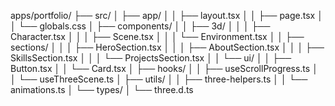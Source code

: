 apps/portfolio/
├── src/
│ ├── app/
│ │ ├── layout.tsx
│ │ ├── page.tsx
│ │ └── globals.css
│ ├── components/
│ │ ├── 3d/
│ │ │ ├── Character.tsx
│ │ │ ├── Scene.tsx
│ │ │ └── Environment.tsx
│ │ ├── sections/
│ │ │ ├── HeroSection.tsx
│ │ │ ├── AboutSection.tsx
│ │ │ ├── SkillsSection.tsx
│ │ │ └── ProjectsSection.tsx
│ │ └── ui/
│ │ ├── Button.tsx
│ │ └── Card.tsx
│ ├── hooks/
│ │ ├── useScrollProgress.ts
│ │ └── useThreeScene.ts
│ ├── utils/
│ │ ├── three-helpers.ts
│ │ └── animations.ts
│ └── types/
│ └── three.d.ts
